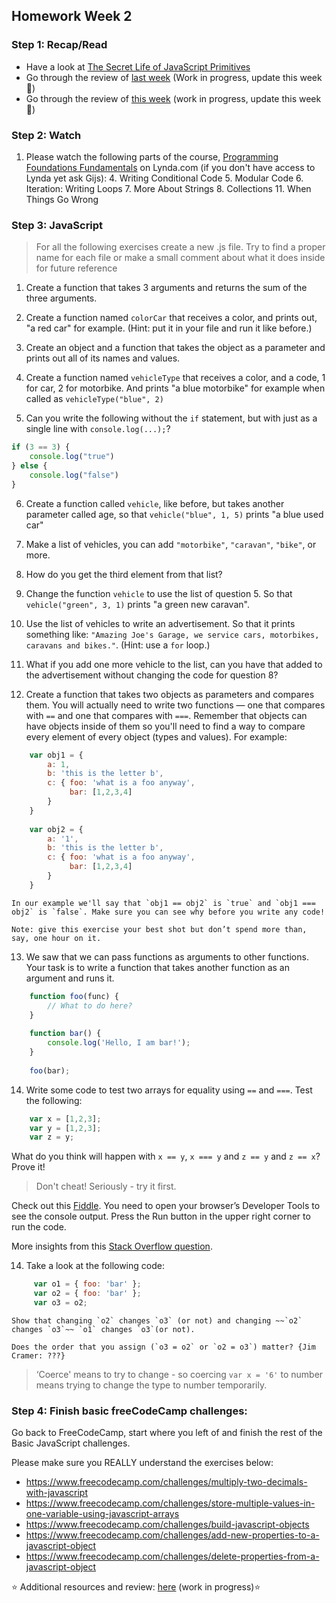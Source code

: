 ## Homework Week 2

### Step 1: Recap/Read

- Have a look at [The Secret Life of JavaScript Primitives](https://javascriptweblog.wordpress.com/2010/09/27/the-secret-life-of-javascript-primitives/)
- Go through the review of [last week](https://github.com/HackYourFuture/JavaScript/blob/master/Week1/REVIEW.md) (Work in progress, update this week :wrench:)
- Go through the review of [this week](https://github.com/HackYourFuture/JavaScript/blob/master/Week2/REVIEW.md) (work in progress, update this week :nut_and_bolt:)

### Step 2: Watch

1. Please watch the following parts of the course, [Programming Foundations Fundamentals](https://www.lynda.com/Programming-Foundations-tutorials/Welcome/83603/90426-4.html) on Lynda.com (if you don't have access to Lynda yet ask Gijs):
    4. Writing Conditional Code
    5. Modular Code
    6. Iteration: Writing Loops
    7. More About Strings
    8. Collections
    11. When Things Go Wrong 

### Step 3: JavaScript
> For all the following exercises create a new .js file. Try to find a proper name for each file or make a small comment about what it does inside for future reference

1. Create a function that takes 3 arguments and returns the sum of the three arguments.

2. Create a function named `colorCar` that receives a color, and prints out, "a red car" for example. (Hint: put it in your file and run it like before.)

3. Create an object and a function that takes the object as a parameter and prints out all of its names and values.

4. Create a function named `vehicleType` that receives a color, and a code, 1 for car, 2 for motorbike. And prints "a blue motorbike" for example when called as `vehicleType("blue", 2)`

5. Can you write the following without the `if` statement, but with just as a single line with `console.log(...);`?
```js
if (3 == 3) {
    console.log("true")
} else {
    console.log("false")
}
```

6. Create a function called `vehicle`, like before, but takes another parameter called age, so that `vehicle("blue", 1, 5)` prints "a blue used car"

7. Make a list of vehicles, you can add `"motorbike"`, `"caravan"`, `"bike"`, or more.

8. How do you get the third element from that list?

9. Change the function `vehicle` to use the list of question 5. So that `vehicle("green", 3, 1)` prints "a green new caravan".

10. Use the list of vehicles to write an advertisement. So that it prints something like: `"Amazing Joe's Garage, we service cars, motorbikes, caravans and bikes."`. (Hint: use a `for` loop.)

11. What if you add one more vehicle to the list, can you have that added to the advertisement without changing the code for question 8?

12. Create a function that takes two objects as parameters and compares them. You will actually need to write two functions — one that compares with `==` and one that compares with `===`. Remember that objects can have objects inside of them so you'll need to find a way to compare every element of every object (types and values). For example: 

```js
    var obj1 = {
        a: 1, 
        b: 'this is the letter b', 
        c: { foo: 'what is a foo anyway', 
             bar: [1,2,3,4]
        }
    }
    
    var obj2 = {
        a: '1', 
        b: 'this is the letter b', 
        c: { foo: 'what is a foo anyway', 
             bar: [1,2,3,4]
        }
    }
```

    In our example we'll say that `obj1 == obj2` is `true` and `obj1 === obj2` is `false`. Make sure you can see why before you write any code!
    
    Note: give this exercise your best shot but don’t spend more than, say, one hour on it.

13. We saw that we can pass functions as arguments to other functions. Your task is to write a function that takes another function as an argument and runs it. 

```js
    function foo(func) {
        // What to do here? 
    }
    
    function bar() {
        console.log('Hello, I am bar!');
    }
    
    foo(bar);
```


14. Write some code to test two arrays for equality using `==` and `===`. Test the following:
    
```js
    var x = [1,2,3];
    var y = [1,2,3];
    var z = y;
```

What do you think will happen with `x == y`, `x === y` and `z == y` and `z == x`? Prove it!
    
> Don't cheat! Seriously - try it first.
    

Check out this [Fiddle](http://jsfiddle.net/jimschubert/85M4z/). You need to open your browser’s Developer Tools to see the console output. Press the Run button in the upper right corner to run the code.

More insights from this [Stack Overflow question](http://stackoverflow.com/questions/22395357/how-to-compare-two-arrays-are-equal-using-javascript).


14. Take a look at the following code: 

```js
     var o1 = { foo: 'bar' };
     var o2 = { foo: 'bar' };
     var o3 = o2;

```

    Show that changing `o2` changes `o3` (or not) and changing ~~`o2` changes `o3`~~ `o1` changes `o3`(or not). 
    
    Does the order that you assign (`o3 = o2` or `o2 = o3`) matter? {Jim Cramer: ???}

 
> ‘Coerce' means to try to change - so coercing `var x = '6'` to number means trying to change the type to number temporarily. 

### Step 4: **Finish basic freeCodeCamp challenges:**

Go back to FreeCodeCamp, start where you left of and finish the rest of the Basic JavaScript challenges.

Please make sure you REALLY understand the exercises below:
- https://www.freecodecamp.com/challenges/multiply-two-decimals-with-javascript
- https://www.freecodecamp.com/challenges/store-multiple-values-in-one-variable-using-javascript-arrays
- https://www.freecodecamp.com/challenges/build-javascript-objects
- https://www.freecodecamp.com/challenges/add-new-properties-to-a-javascript-object
- https://www.freecodecamp.com/challenges/delete-properties-from-a-javascript-object

:star: Additional resources and review: [here](https://github.com/HackYourFuture/JavaScript/tree/master/Week2/REVIEW.md) (work in progress):star:

